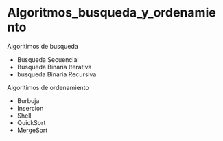# Algoritmos_busqueda_y_ordenamiento
Algoritimos de busqueda
 - Busqueda Secuencial
 - Busqueda Binaria Iterativa
 - busqueda Binaria Recursiva
 
Algoritimos de ordenamiento
 - Burbuja
 - Insercion
 - Shell
 - QuickSort
 - MergeSort
